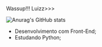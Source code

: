 Wassup!!! Luizz>>>



![Anurag's GitHub stats](https://github-readme-stats.vercel.app/api?username=anuraghazra&show_icons=true&theme=radical)


- Desenvolvimento com Front-End;
- Estudando Python;

<!---
Luiz15K/Luiz15K is a ✨ special ✨ repository because its `README.md` (this file) appears on your GitHub profile.
You can click the Preview link to take a look at your changes.
--->
